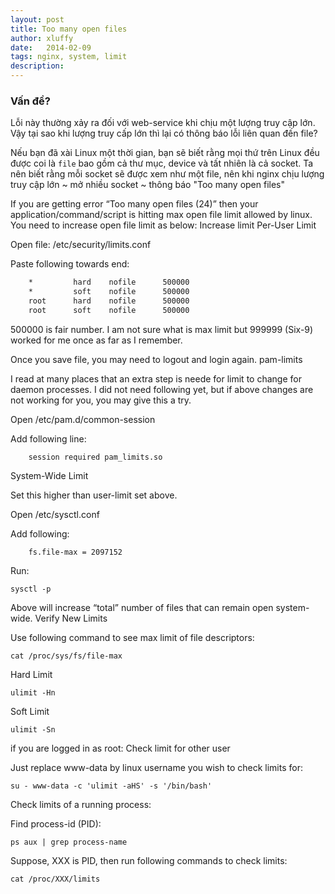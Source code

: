 ```yaml
---
layout: post
title: Too many open files
author: xluffy
date:   2014-02-09
tags: nginx, system, limit
description: 
---
```

### Vấn đề?

Lỗi này thường xảy ra đối với web-service khi chịu một lượng truy cập lớn. Vậy tại sao khi lượng truy cấp lớn thì lại có thông báo lỗi
liên quan đến file?

Nếu bạn đã xài Linux một thời gian, bạn sẽ biết rằng mọi thứ trên Linux đều được coi là `file` bao gồm cả thư mục, device và tất nhiên 
là cả socket. Ta nên biết rằng mỗi socket sẽ được xem như một file, nên khi nginx chịu lượng truy cập lớn ~ mở nhiều socket ~ thông báo
"Too many open files"


If you are getting error “Too many open files (24)” then your application/command/script is hitting max open file limit allowed by linux. 
You need to increase open file limit as below:
Increase limit
Per-User Limit

Open file: /etc/security/limits.conf

Paste following towards end:

```bash
	*         hard    nofile      500000
	*         soft    nofile      500000
	root      hard    nofile      500000
	root      soft    nofile      500000
```

500000 is fair number. I am not sure what is max limit but 999999 (Six-9) worked for me once as far as I remember.

Once you save file, you may need to logout and login again.
pam-limits

I read at many places that an extra step is neede for limit to change for daemon processes. I did not need following yet, but if above changes are not working for you, you may give this a try.

Open /etc/pam.d/common-session

Add following line:

```
	session required pam_limits.so
```

System-Wide Limit

Set this higher than user-limit set above.

Open /etc/sysctl.conf 

Add following:

```
	fs.file-max = 2097152
```

Run:

`sysctl -p`

Above will increase “total” number of files that can remain open system-wide.
Verify New Limits

Use following command to see max limit of file descriptors:

`cat /proc/sys/fs/file-max`

Hard Limit

`ulimit -Hn`

Soft Limit

`ulimit -Sn`

if you are logged in as root:
Check limit for other user

Just replace www-data by linux username you wish to check limits for:

`su - www-data -c 'ulimit -aHS' -s '/bin/bash'`

Check limits of a running process:

Find process-id (PID):

`ps aux | grep process-name`

Suppose, XXX is PID, then run following commands to check limits:

`cat /proc/XXX/limits`

